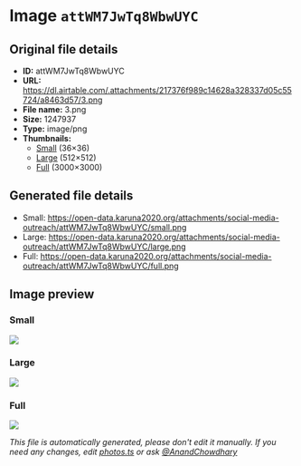 # Image `attWM7JwTq8WbwUYC`

## Original file details

- **ID:** attWM7JwTq8WbwUYC
- **URL:** https://dl.airtable.com/.attachments/217376f989c14628a328337d05c55724/a8463d57/3.png
- **File name:** 3.png
- **Size:** 1247937
- **Type:** image/png
- **Thumbnails:**
  - [Small](https://dl.airtable.com/.attachmentThumbnails/d1d3757a0b8e9a4337538840a8b4442e/87337757) (36×36)
  - [Large](https://dl.airtable.com/.attachmentThumbnails/9c2314045038e3558575095dc8c6f81d/90c7ff29) (512×512)
  - [Full](https://dl.airtable.com/.attachmentThumbnails/e15835227551b643b425e7ae9bf54477/4397e071) (3000×3000)

## Generated file details

- Small: https://open-data.karuna2020.org/attachments/social-media-outreach/attWM7JwTq8WbwUYC/small.png
- Large: https://open-data.karuna2020.org/attachments/social-media-outreach/attWM7JwTq8WbwUYC/large.png
- Full: https://open-data.karuna2020.org/attachments/social-media-outreach/attWM7JwTq8WbwUYC/full.png

## Image preview

### Small

![](https://open-data.karuna2020.org/attachments/social-media-outreach/attWM7JwTq8WbwUYC/small.png)

### Large

![](https://open-data.karuna2020.org/attachments/social-media-outreach/attWM7JwTq8WbwUYC/large.png)

### Full

![](https://open-data.karuna2020.org/attachments/social-media-outreach/attWM7JwTq8WbwUYC/full.png)

_This file is automatically generated, please don't edit it manually. If you need any changes, edit [photos.ts](/photos.ts) or ask [@AnandChowdhary](https://github.com/AnandChowdhary)_

